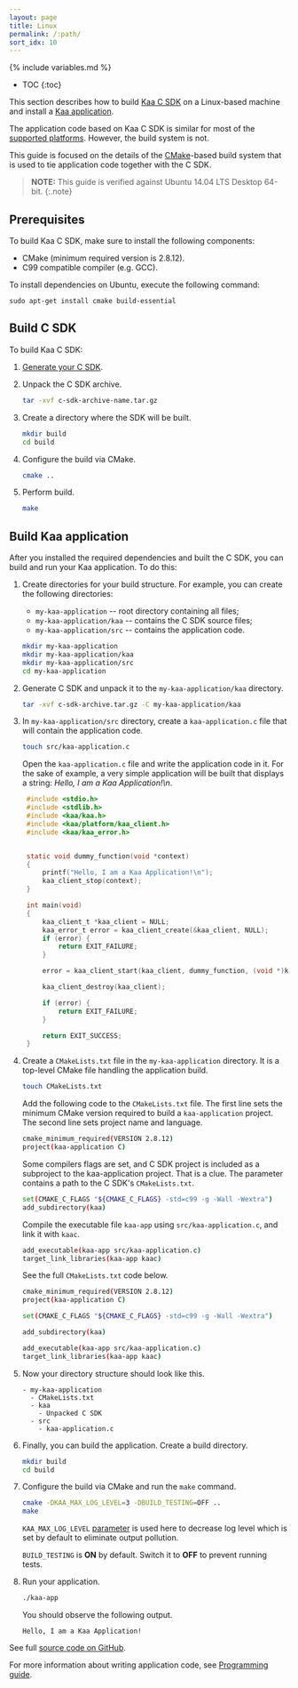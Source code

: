 ```yaml
---
layout: page
title: Linux
permalink: /:path/
sort_idx: 10
---
```


{% include variables.md %}

* TOC
{:toc}

This section describes how to build [Kaa C SDK]({{root_url}}Glossary/#kaa-sdk-type) on a Linux-based machine and install a [Kaa application]({{root_url}}Glossary/#kaa-application).

The application code based on Kaa C SDK is similar for most of the [supported platforms]({{root_url}}Programming-guide/Using-Kaa-endpoint-SDKs/).
However, the build system is not.

This guide is focused on the details of the [CMake](https://cmake.org/)-based build system that is used to tie application code together with the C SDK.

>**NOTE:** This guide is verified against Ubuntu 14.04 LTS Desktop 64-bit.
{:.note}

## Prerequisites

To build Kaa C SDK, make sure to install the following components:

 - CMake (minimum required version is 2.8.12).
 - C99 compatible compiler (e.g. GCC).

To install dependencies on Ubuntu, execute the following command:

```
sudo apt-get install cmake build-essential
```

## Build C SDK

To build Kaa C SDK:

1. [Generate your C SDK]({{root_url}}Programming-guide/Your-first-Kaa-application/#generate-sdk).

2. Unpack the C SDK archive.

   ```bash
   tar -xvf c-sdk-archive-name.tar.gz
   ```
   
3. Create a directory where the SDK will be built.

   ```bash
   mkdir build
   cd build
   ```

4. Configure the build via CMake.

   ```bash
   cmake ..
   ```

5. Perform build.

   ```bash
   make
   ```

## Build Kaa application

After you installed the required dependencies and built the C SDK, you can build and run your Kaa application.
To do this:

1. Create directories for your build structure.
For example, you can create the following directories:

    - `my-kaa-application` -- root directory containing all files;
    - `my-kaa-application/kaa` -- contains the C SDK source files;
    - `my-kaa-application/src` -- contains the application code.

   ```bash
   mkdir my-kaa-application
   mkdir my-kaa-application/kaa
   mkdir my-kaa-application/src
   cd my-kaa-application
   ```

2. Generate C SDK and unpack it to the `my-kaa-application/kaa` directory.

   ```bash
   tar -xvf c-sdk-archive.tar.gz -C my-kaa-application/kaa
   ```

3. In `my-kaa-application/src` directory, create a `kaa-application.c` file that will contain the application code.

   ```bash
   touch src/kaa-application.c
   ```

    Open the `kaa-application.c` file and write the application code in it.
    For the sake of example, a very simple application will be built that displays a string: *Hello, I am a Kaa Application!\n*.

   ```c
	#include <stdio.h>
	#include <stdlib.h>
	#include <kaa/kaa.h>
	#include <kaa/platform/kaa_client.h>
	#include <kaa/kaa_error.h>


	static void dummy_function(void *context)
	{
		printf("Hello, I am a Kaa Application!\n");
		kaa_client_stop(context);
	}

	int main(void)
	{
		kaa_client_t *kaa_client = NULL;
		kaa_error_t error = kaa_client_create(&kaa_client, NULL);
		if (error) {
			return EXIT_FAILURE;
		}

		error = kaa_client_start(kaa_client, dummy_function, (void *)kaa_client, 0);

		kaa_client_destroy(kaa_client);

		if (error) {
			return EXIT_FAILURE;
		}

		return EXIT_SUCCESS;
	}
   ```

4. Create a `CMakeLists.txt` file in the `my-kaa-application` directory.
It is a top-level CMake file handling the application build.

   ```bash
   touch CMakeLists.txt
   ```

    Add the following code to the `CMakeLists.txt` file.
    The first line sets the minimum CMake version required to build a `kaa-application` project.
    The second line sets project name and language.

   ```bash
   cmake_minimum_required(VERSION 2.8.12)
   project(kaa-application C)
   ```

    Some compilers flags are set, and C SDK project is included as a subproject to the kaa-application project.
    That is a clue.
    The parameter contains a path to the C SDK's `CMakeLists.txt`.

   ```bash
   set(CMAKE_C_FLAGS "${CMAKE_C_FLAGS} -std=c99 -g -Wall -Wextra")
   add_subdirectory(kaa)
   ```
    Compile the executable file `kaa-app` using `src/kaa-application.c`, and link it with `kaac`.

   ```bash
   add_executable(kaa-app src/kaa-application.c)
   target_link_libraries(kaa-app kaac)
   ```

    See the full `CMakeLists.txt` code below.

   ```bash
   cmake_minimum_required(VERSION 2.8.12)
   project(kaa-application C)
   
   set(CMAKE_C_FLAGS "${CMAKE_C_FLAGS} -std=c99 -g -Wall -Wextra")
   
   add_subdirectory(kaa)
   
   add_executable(kaa-app src/kaa-application.c)
   target_link_libraries(kaa-app kaac)
   ```

5. Now your directory structure should look like this.

   ```
   - my-kaa-application
     - CMakeLists.txt
     - kaa
       - Unpacked C SDK
     - src
       - kaa-application.c
   ```

6. Finally, you can build the application.
Create a build directory.

   ```bash
   mkdir build
   cd build
   ```

7. Configure the build via CMake and run the `make` command.

   ```bash
   cmake -DKAA_MAX_LOG_LEVEL=3 -DBUILD_TESTING=OFF ..
   make
   ```
    `KAA_MAX_LOG_LEVEL` [parameter]({{root_url}}Programming-guide/Using-Kaa-endpoint-SDKs/C) is used here to decrease log level which is set by default to eliminate output pollution.

    `BUILD_TESTING` is **ON** by default.
    Switch it to **OFF** to prevent running tests.

8. Run your application.

   ```bash
   ./kaa-app
   ```

    You should observe the following output.

   ```
   Hello, I am a Kaa Application!
   ```

See full [source code on GitHub]({{github_url}}client/client-multi/client-c/examples/my-kaa-application).

For more information about writing application code, see [Programming guide]({{root_url}}Programming-guide).